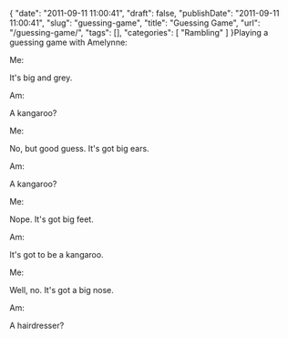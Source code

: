 {
    "date": "2011-09-11 11:00:41",
    "draft": false,
    "publishDate": "2011-09-11 11:00:41",
    "slug": "guessing-game",
    "title": "Guessing Game",
    "url": "\/guessing-game\/",
    "tags": [],
    "categories": [
        "Rambling"
    ]
}Playing a guessing game with Amelynne:

Me:

It's big and grey.

Am:

A kangaroo?

Me:

No, but good guess. It's got big ears.

Am:

A kangaroo?

Me:

Nope. It's got big feet.

Am:

It's got to be a kangaroo.

Me:

Well, no. It's got a big nose.

Am:

A hairdresser?